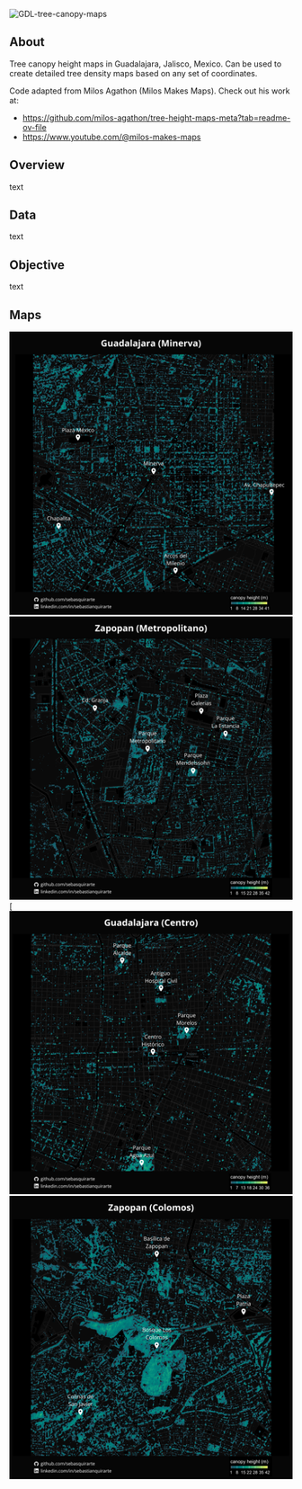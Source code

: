 ![GDL-tree-canopy-maps](https://github.com/user-attachments/assets/f4436d91-b073-4d0e-97e2-2ee5b004724a)

## About
Tree canopy height maps in Guadalajara, Jalisco, Mexico. Can be used to create detailed tree density maps based on any set of coordinates. 

Code adapted from Milos Agathon (Milos Makes Maps). Check out his work at: 
- https://github.com/milos-agathon/tree-height-maps-meta?tab=readme-ov-file
- https://www.youtube.com/@milos-makes-maps

## Overview
text

## Data
text

## Objective
text

## Maps
![gdl-tree-height-minerva-edit](https://github.com/sebasquirarte/GDL-tree-canopy/blob/main/gdl-tree-height-minerva-edit.png)
![gdl-tree-height-metropolitano](https://github.com/sebasquirarte/GDL-tree-canopy/blob/main/gdl-tree-height-metropolitano-edit.png)
[![gdl-tree-height-centro-edit](https://github.com/sebasquirarte/GDL-tree-canopy/blob/main/gdl-tree-height-centro-edit.png)
![gdl-tree-height-colomos-edit](https://github.com/sebasquirarte/GDL-tree-canopy/blob/main/gdl-tree-height-colomos-edit.png)

